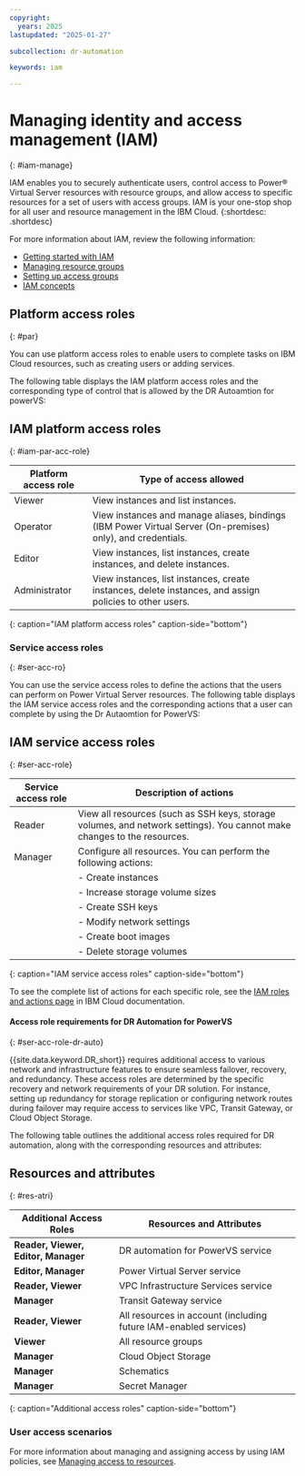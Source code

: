 ```yaml
---
copyright:
  years: 2025
lastupdated: "2025-01-27"

subcollection: dr-automation

keywords: iam

---
```


# Managing identity and access management (IAM)
{: #iam-manage}

IAM enables you to securely authenticate users, control access to Power® Virtual Server resources with resource groups, and allow access to specific resources for a set of users with access groups. IAM is your one-stop shop for all user and resource management in the IBM Cloud.
{:shortdesc: .shortdesc}

For more information about IAM, review the following information:

- [Getting started with IAM](https://cloud.ibm.com/docs/account?topic=account-access-getstarted)
- [Managing resource groups](https://cloud.ibm.com/docs/account?topic=account-rgs)
- [Setting up access groups](https://cloud.ibm.com/docs/account?topic=account-groups&interface=ui)
- [IAM concepts](https://cloud.ibm.com/docs/account?topic=account-iamoverview)

## Platform access roles
{: #par}

You can use platform access roles to enable users to complete tasks on IBM Cloud resources, such as creating users or adding services.

The following table displays the IAM platform access roles and the corresponding type of control that is allowed by the DR Autoamtion for powerVS:

## IAM platform access roles
{: #iam-par-acc-role}

| Platform access role | Type of access allowed                                                                                   |
|----------------------|----------------------------------------------------------------------------------------------------------|
| Viewer               | View instances and list instances.                                                                       |
| Operator             | View instances and manage aliases, bindings (IBM Power Virtual Server (On-premises) only), and credentials. |
| Editor               | View instances, list instances, create instances, and delete instances.                                  |
| Administrator        | View instances, list instances, create instances, delete instances, and assign policies to other users.   |
{: caption="IAM platform access roles" caption-side="bottom"}

### Service access roles
{: #ser-acc-ro}

You can use the service access roles to define the actions that the users can perform on Power Virtual Server resources. The following table displays the IAM service access roles and the corresponding actions that a user can complete by using the Dr Autaomtion for PowerVS:

## IAM service access roles
{: #ser-acc-role}

| Service access role | Description of actions                                                                                                                  |
|---------------------|-----------------------------------------------------------------------------------------------------------------------------------------|
| Reader              | View all resources (such as SSH keys, storage volumes, and network settings). You cannot make changes to the resources.                |
| Manager             | Configure all resources. You can perform the following actions:                                   |
|                     | - Create instances                                                                                                                      |
|                     | - Increase storage volume sizes                                                                                                         |
|                     | - Create SSH keys                                                                                                                       |
|                     | - Modify network settings                                                                                                               |
|                     | - Create boot images                                                                                                                    |
|                     | - Delete storage volumes |
{: caption="IAM service access roles" caption-side="bottom"}

To see the complete list of actions for each specific role, see the [IAM roles and actions page](https://cloud.ibm.com/docs/account?topic=account-iam-service-roles-actions#power-iaas-roles) in IBM Cloud documentation.

#### Access role requirements for DR Automation for PowerVS
{: #ser-acc-role-dr-auto}


{{site.data.keyword.DR_short}} requires additional access to various network and infrastructure features to ensure seamless failover, recovery, and redundancy. These access roles are determined by the specific recovery and network requirements of your DR solution. For instance, setting up redundancy for storage replication or configuring network routes during failover may require access to services like VPC, Transit Gateway, or Cloud Object Storage.

The following table outlines the additional access roles required for DR automation, along with the corresponding resources and attributes:

## Resources and attributes
{: #res-atri}

| **Additional Access Roles**         | **Resources and Attributes**                    |
|-------------------------------------|------------------------------------------------|
| **Reader, Viewer, Editor, Manager**                 | DR automation for PowerVS service                   |
| **Editor, Manager**                 | Power Virtual Server service                   |
| **Reader, Viewer**                  | VPC Infrastructure Services service            |
| **Manager**                         | Transit Gateway service                        |
| **Reader, Viewer**                  | All resources in account (including future IAM-enabled services) |
| **Viewer**                          | All resource groups                            |
| **Manager**                         | Cloud Object Storage                           |
| **Manager**                         | Schematics                                     |
| **Manager**                         | Secret Manager                                 |
{: caption="Additional access roles" caption-side="bottom"}


### User access scenarios

For more information about managing and assigning access by using IAM policies, see [Managing access to resources](https://cloud.ibm.com/docs/account?topic=account-iamusermanpol).
